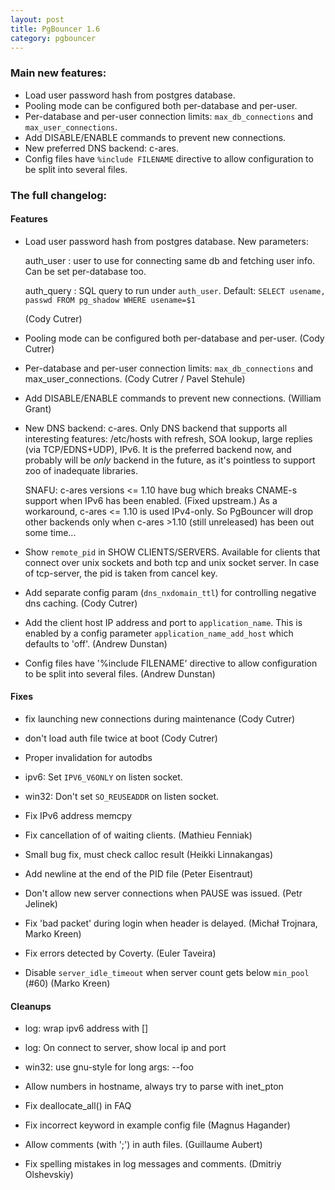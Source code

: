 ```yaml
---
layout: post
title: PgBouncer 1.6
category: pgbouncer
---
```


### Main new features:

  * Load user password hash from postgres database.
  * Pooling mode can be configured both per-database and per-user.
  * Per-database and per-user connection limits: `max_db_connections` and
    `max_user_connections`.
  * Add DISABLE/ENABLE commands to prevent new connections.
  * New preferred DNS backend: c-ares.
  * Config files have `%include FILENAME` directive to allow configuration
    to be split into several files.

<!--more-->

### The full changelog:

#### Features

  * Load user password hash from postgres database.
    New parameters:

      auth_user
:           user to use for connecting same db and fetching user info.
            Can be set per-database too.

      auth_query
:          SQL query to run under `auth_user`.
           Default: `SELECT usename, passwd FROM pg_shadow WHERE usename=$1`

    (Cody Cutrer)

  * Pooling mode can be configured both per-database and per-user.
    (Cody Cutrer)

  * Per-database and per-user connection limits: `max_db_connections` and
    max_user_connections.
    (Cody Cutrer / Pavel Stehule)

  * Add DISABLE/ENABLE commands to prevent new connections.
    (William Grant)

  * New DNS backend: c-ares.  Only DNS backend that supports all
    interesting features:  /etc/hosts with refresh, SOA lookup,
    large replies (via TCP/EDNS+UDP), IPv6.  It is the preferred
    backend now, and probably will be *only* backend in the future,
    as it's pointless to support zoo of inadequate libraries.

    SNAFU: c-ares versions <= 1.10 have bug which breaks CNAME-s support
    when IPv6 has been enabled.  (Fixed upstream.)  As a workaround,
    c-ares <= 1.10 is used IPv4-only.  So PgBouncer will drop other backends
    only when c-ares >1.10 (still unreleased) has been out some time...

  * Show `remote_pid` in SHOW CLIENTS/SERVERS.  Available for clients that
    connect over unix sockets and both tcp and unix socket server.
    In case of tcp-server, the pid is taken from cancel key.

  * Add separate config param (`dns_nxdomain_ttl`) for controlling
    negative dns caching.
    (Cody Cutrer)

  * Add the client host IP address and port to `application_name`.
    This is enabled by a config parameter `application_name_add_host`
    which defaults to 'off'.
    (Andrew Dunstan)

  * Config files have '%include FILENAME' directive to allow configuration
    to be split into several files.
    (Andrew Dunstan)

#### Fixes

  * fix launching new connections during maintenance
    (Cody Cutrer)

  * don't load auth file twice at boot
    (Cody Cutrer)

  * Proper invalidation for autodbs

  * ipv6: Set `IPV6_V6ONLY` on listen socket.

  * win32: Don't set `SO_REUSEADDR` on listen socket.

  * Fix IPv6 address memcpy

  * Fix cancellation of of waiting clients.
    (Mathieu Fenniak)

  * Small bug fix, must check calloc result
    (Heikki Linnakangas)

  * Add newline at the end of the PID file
    (Peter Eisentraut)

  * Don't allow new server connections when PAUSE <db> was issued.
    (Petr Jelinek)

  * Fix 'bad packet' during login when header is delayed.
    (Michał Trojnara, Marko Kreen)

  * Fix errors detected by Coverty.
    (Euler Taveira)

  * Disable `server_idle_timeout` when server count gets below `min_pool` (#60)
    (Marko Kreen)

#### Cleanups

  * log: wrap ipv6 address with []

  * log: On connect to server, show local ip and port

  * win32: use gnu-style for long args: --foo

  * Allow numbers in hostname, always try to parse with inet_pton

  * Fix deallocate_all() in FAQ

  * Fix incorrect keyword in example config file
    (Magnus Hagander)

  * Allow comments (with ';') in auth files.
    (Guillaume Aubert)

  * Fix spelling mistakes in log messages and comments.
    (Dmitriy Olshevskiy)

